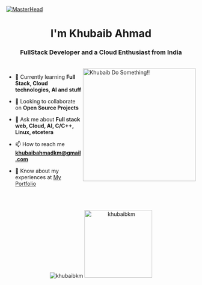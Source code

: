 [![MasterHead](https://www.pramukhdigital.com/wp-content/uploads/2018/07/New-PNC-Animated-Banners.gif)](https://playandpray.netlify.app)
<h1 align="center">I'm Khubaib Ahmad</h1>
<h3 align="center">FullStack Developer and a Cloud Enthusiast from India</h3><br>
<img align="right" alt="Khubaib Do Something!!" width="300" src="https://i.pinimg.com/originals/00/c5/37/00c537bdf08547f031540521892e5aa7.gif">


- 🌱 Currently learning **Full Stack, Cloud technologies, AI and stuff**

- 👯 Looking to collaborate on **Open Source Projects**

- 💬 Ask me about **Full stack web, Cloud, AI, C/C++, Linux, etcetera**

- 📫 How to reach me **khubaibahmadkm@gmail.com**

- 📄 Know about my experiences at <a href="http://khubaiblive.netlify.app/" target="_blank">My Portfolio</a>


<br><br>
<p align="center">
  <img src="https://github-readme-streak-stats.herokuapp.com/?user=khubaibkm" alt="khubaibkm" /> 
   <img height="180" src="https://github-readme-stats.vercel.app/api/top-langs?username=khubaibkm&show_icons=true&layout=compact" alt="khubaibkm" />
</p>





